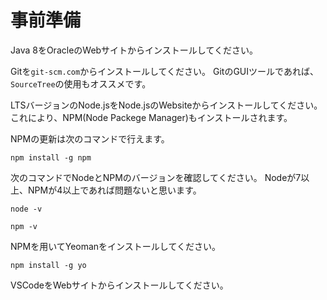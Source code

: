 # 事前準備

Java 8をOracleのWebサイトからインストールしてください。

Gitを`git-scm.com`からインストールしてください。
GitのGUIツールであれば、`SourceTree`の使用もオススメです。

LTSバージョンのNode.jsをNode.jsのWebsiteからインストールしてください。
これにより、NPM(Node Packege Manager)もインストールされます。

NPMの更新は次のコマンドで行えます。

```
npm install -g npm
```

次のコマンドでNodeとNPMのバージョンを確認してください。
Nodeが7以上、NPMが4以上であれば問題ないと思います。

```
node -v
```

```
npm -v
```


NPMを用いてYeomanをインストールしてください。

```
npm install -g yo
```

VSCodeをWebサイトからインストールしてください。
